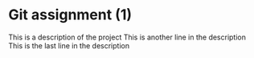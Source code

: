 # Git assignment (1)
This is a description of the project
This is another line in the description
This is the last line in the description
